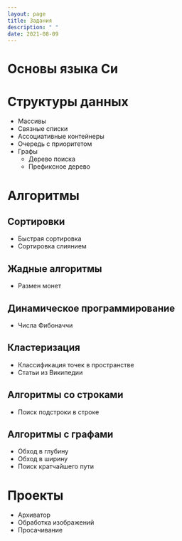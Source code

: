 ```yaml
---
layout: page
title: Задания
description: " "
date: 2021-08-09
---
```


# Основы языка Си

# Структуры данных

* Массивы
* Связные списки
* Ассоциативные контейнеры
* Очередь с приоритетом
* Графы
  * Дерево поиска
  * Префиксное дерево

# Алгоритмы

## Сортировки

* Быстрая сортировка
* Сортировка слиянием

## Жадные алгоритмы

* Размен монет

## Динамическое программирование

* Числа Фибоначчи

## Кластеризация

* Классификация точек в пространстве
* Статьи из Википедии

## Алгоритмы со строками

* Поиск подстроки в строке

## Алгоритмы с графами

* Обход в глубину
* Обход в ширину
* Поиск кратчайшего пути

# Проекты

* Архиватор
* Обработка изображений
* Просачивание
